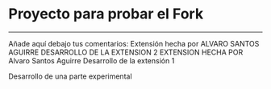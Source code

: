 # Proyecto para probar el Fork

----
Añade aquí debajo tus comentarios:
Extensión hecha por ALVARO SANTOS AGUIRRE
DESARROLLO DE LA EXTENSION 2
EXTENSION HECHA POR Alvaro Santos Aguirre
Desarrollo de la extensión 1

Desarrollo de una parte experimental

<!-- A partir de aquí (esta línea no se muestra) -->
